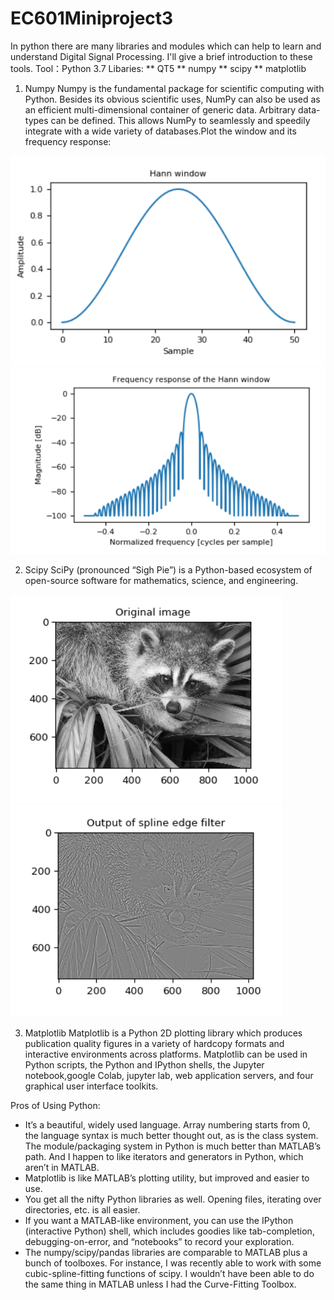 # EC601Miniproject3
In python there are many libraries and modules which can help to learn and understand Digital Signal Processing. I'll give a brief introduction to these tools.
Tool：Python 3.7
Libaries: 
** QT5
** numpy
** scipy
** matplotlib
1. Numpy
Numpy is the fundamental package for scientific computing with Python. Besides its obvious scientific uses, NumPy can also be used as an efficient multi-dimensional container of generic data. Arbitrary data-types can be defined. This allows NumPy to seamlessly and speedily integrate with a wide variety of databases.Plot the window and its frequency response:

![](https://github.com/ZhaoPeixi627/EC601Miniproject3/blob/master/Miniproject3/numpy_1.png)
![](https://github.com/ZhaoPeixi627/EC601Miniproject3/blob/master/Miniproject3/numpy_2.png)

2. Scipy
SciPy (pronounced “Sigh Pie”) is a Python-based ecosystem of open-source software for mathematics, science, and engineering.

![](https://github.com/ZhaoPeixi627/EC601Miniproject3/blob/master/Miniproject3/scipy_1.png)
![](https://github.com/ZhaoPeixi627/EC601Miniproject3/blob/master/Miniproject3/scipy_2.png)

3. Matplotlib
Matplotlib is a Python 2D plotting library which produces publication quality figures in a variety of hardcopy formats and interactive environments across platforms. Matplotlib can be used in Python scripts, the Python and IPython shells, the Jupyter notebook,google Colab, jupyter lab, web application servers, and four graphical user interface toolkits.

Pros of Using Python:
* It’s a beautiful, widely used language. Array numbering starts from 0, the language syntax is much better thought out, as is the class system. The module/packaging system in Python is much better than MATLAB’s path. And I happen to like iterators and generators in Python, which aren’t in MATLAB.
* Matplotlib is like MATLAB’s plotting utility, but improved and easier to use.
* You get all the nifty Python libraries as well. Opening files, iterating over directories, etc. is all easier.
* If you want a MATLAB-like environment, you can use the IPython (interactive Python) shell, which includes goodies like tab-completion, debugging-on-error, and “notebooks” to record your exploration.
* The numpy/scipy/pandas libraries are comparable to MATLAB plus a bunch of toolboxes. For instance, I was recently able to work with some cubic-spline-fitting functions of scipy. I wouldn’t have been able to do the same thing in MATLAB unless I had the Curve-Fitting Toolbox.



